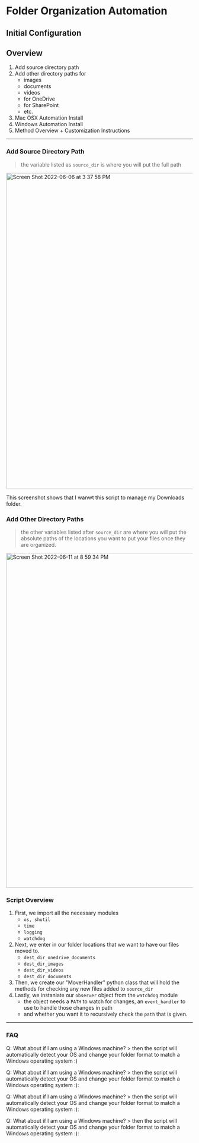 # Folder Organization Automation

## Initial Configuration

## Overview

1. Add source directory path 
2. Add other directory paths for 
    - images
    - documents
    - videos
    - for OneDrive
    - for SharePoint
    - etc.
3. Mac OSX Automation Install 
4. Windows Automation Install
5. Method Overview + Customization Instructions
---
### Add Source Directory Path

> the variable listed as `source_dir` is where you will put the full path


<img width="850" alt="Screen Shot 2022-06-06 at 3 37 58 PM" src="https://user-images.githubusercontent.com/36752256/173213881-75bdb4be-3d7a-4329-a5dd-80edab54ccb7.png">

This screenshot shows that I wanwt this script to manage my Downloads folder.

### Add Other Directory Paths

> the other variables listed after `source_dir` are where you will put the 
absolute paths of the locations you want to put your files once they are organized.

<img width="900" alt="Screen Shot 2022-06-11 at 8 59 34 PM" src="https://user-images.githubusercontent.com/36752256/173213886-457ab9c5-dc79-4678-a646-15bd07f17716.png">
 

### Script Overview

1. First, we import all the necessary modules
    - `os, shutil`
    - `time`
    - `logging`
    - `watchdog`
2. Next, we enter in our folder locations that we want to have our files moved to.
    - `dest_dir_onedrive_documents`
    - `dest_dir_images`
    - `dest_dir_videos`
    - `dest_dir_documents`
4. Then, we create our "MoverHandler" python class that will hold the methods for checking any new files added to `source_dir`
5. Lastly, we instaniate our `observer` object from the `watchdog` module
    - the object needs a `PATH` to watch for changes, an `event_handler` to use to handle those changes in path
    - and whether you want it to recursively check the `path` that is given. 
---

### FAQ

Q: What about if I am using a Windows machine?
        > then the script will automatically detect your OS and change your folder format to match a Windows operating system :) 

Q: What about if I am using a Windows machine?
        > then the script will automatically detect your OS and change your folder format to match a Windows operating system :): 

Q: What about if I am using a Windows machine?
        > then the script will automatically detect your OS and change your folder format to match a Windows operating system :): 

Q: What about if I am using a Windows machine?
        > then the script will automatically detect your OS and change your folder format to match a Windows operating system :): 
